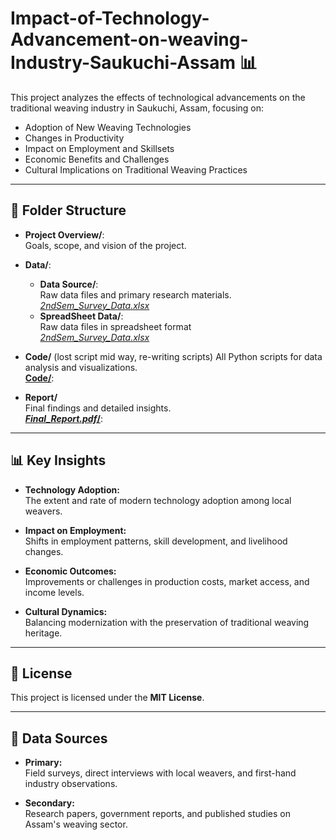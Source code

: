 # Impact-of-Technology-Advancement-on-weaving-Industry-Saukuchi-Assam 📊

This project analyzes the effects of technological advancements on the traditional weaving industry in Saukuchi, Assam, focusing on:

- Adoption of New Weaving Technologies
- Changes in Productivity
- Impact on Employment and Skillsets
- Economic Benefits and Challenges
- Cultural Implications on Traditional Weaving Practices

---

## 📁 Folder Structure

- **Project Overview/**:  
  Goals, scope, and vision of the project.

- **Data/**:
  - **Data Source/**:  
    Raw data files and primary research materials.  
  [_2ndSem_Survey_Data.xlsx_](https://github.com/ahmedmujtaba24/Impact-of-Technology-Advancement-on-weaving-Industry-Saukuchi-Assam-/blob/main/2ndSem_survey_data.xlsx)
  - **SpreadSheet Data/**:  
  Raw data files in spreadsheet format  
[_2ndSem_Survey_Data.xlsx_](https://github.com/ahmedmujtaba24/Impact-of-Technology-Advancement-on-weaving-Industry-Saukuchi-Assam-/blob/main/2ndSem_survey_data.xlsx)


- **Code/**  (lost script mid way, re-writing scripts)
  All Python scripts for data analysis and visualizations.  
  [**Code/**](https://github.com/ahmedmujtaba24/Impact-of-Technology-Advancement-on-weaving-Industry-Saukuchi-Assam-/tree/main/Code):


- **Report/**  
  Final findings and detailed insights.  
  [**_Final_Report.pdf_/**](https://drive.google.com/file/d/1NqAV8Yhs3r_E7xV5_d01VYA7_jZsTj4H/view?usp=drive_link):  


---

## 📊 Key Insights

- **Technology Adoption:**  
  The extent and rate of modern technology adoption among local weavers.

- **Impact on Employment:**  
  Shifts in employment patterns, skill development, and livelihood changes.

- **Economic Outcomes:**  
  Improvements or challenges in production costs, market access, and income levels.

- **Cultural Dynamics:**  
  Balancing modernization with the preservation of traditional weaving heritage.

---

## 📜 License

This project is licensed under the **MIT License**.

---

## 🔗 Data Sources

- **Primary:**  
  Field surveys, direct interviews with local weavers, and first-hand industry observations.

- **Secondary:**  
  Research papers, government reports, and published studies on Assam's weaving sector.

